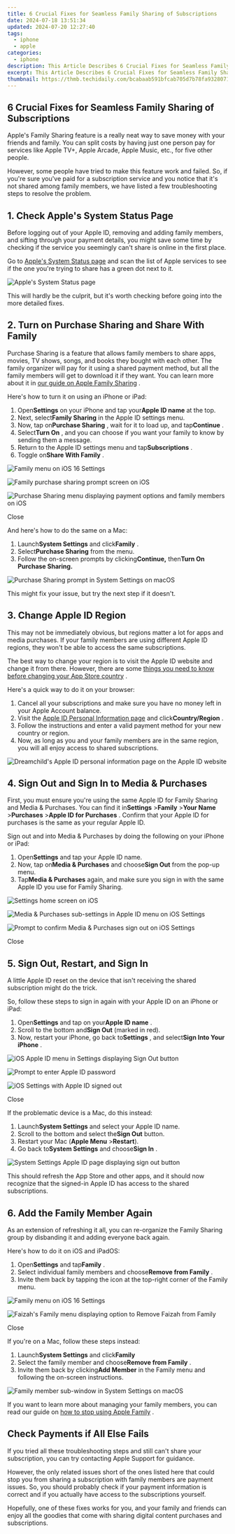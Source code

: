 ```yaml
---
title: 6 Crucial Fixes for Seamless Family Sharing of Subscriptions
date: 2024-07-18 13:51:34
updated: 2024-07-20 12:27:40
tags:
  - iphone
  - apple
categories:
  - iphone
description: This Article Describes 6 Crucial Fixes for Seamless Family Sharing of Subscriptions
excerpt: This Article Describes 6 Crucial Fixes for Seamless Family Sharing of Subscriptions
thumbnail: https://thmb.techidaily.com/bcabaab591bfcab705d7b78fa9328071af132a2f5e82388216c0b539cc0ef7e4.jpg
---
```


## 6 Crucial Fixes for Seamless Family Sharing of Subscriptions

 Apple's Family Sharing feature is a really neat way to save money with your friends and family. You can split costs by having just one person pay for services like Apple TV+, Apple Arcade, Apple Music, etc., for five other people.

 However, some people have tried to make this feature work and failed. So, if you're sure you've paid for a subscription service and you notice that it's not shared among family members, we have listed a few troubleshooting steps to resolve the problem.

## 1\. Check Apple's System Status Page

 Before logging out of your Apple ID, removing and adding family members, and sifting through your payment details, you might save some time by checking if the service you seemingly can't share is online in the first place.

 Go to [Apple's System Status page](https://www.apple.com/support/systemstatus/) and scan the list of Apple services to see if the one you're trying to share has a green dot next to it.

![Apple's System Status page](https://static1.makeuseofimages.com/wordpress/wp-content/uploads/2023/03/apple-s-system-status-page.jpeg)

 This will hardly be the culprit, but it's worth checking before going into the more detailed fixes.

## 2\. Turn on Purchase Sharing and Share With Family

 Purchase Sharing is a feature that allows family members to share apps, movies, TV shows, songs, and books they bought with each other. The family organizer will pay for it using a shared payment method, but all the family members will get to download it if they want. You can learn more about it in [our guide on Apple Family Sharing](https://www.makeuseof.com/tag/set-family-sharing-share-apps-music-itunes-purchases/) .

Here's how to turn it on using an iPhone or iPad:

1. Open**Settings** on your iPhone and tap your**Apple ID name** at the top.
2. Next, select**Family Sharing** in the Apple ID settings menu.
3. Now, tap on**Purchase Sharing** , wait for it to load up, and tap**Continue** .
4. Select**Turn On** , and you can choose if you want your family to know by sending them a message.
5. Return to the Apple ID settings menu and tap**Subscriptions** .
6. Toggle on**Share With Family** .

![Family menu on iOS 16 Settings](https://static1.makeuseofimages.com/wordpress/wp-content/uploads/2023/03/1.jpeg)

![Family purchase sharing prompt screen on iOS](https://static1.makeuseofimages.com/wordpress/wp-content/uploads/2023/03/2.jpeg)

![Purchase Sharing menu displaying payment options and family members on iOS](https://static1.makeuseofimages.com/wordpress/wp-content/uploads/2023/03/3-1.jpeg)

Close

And here's how to do the same on a Mac:

1. Launch**System Settings** and click**Family** .
2. Select**Purchase Sharing** from the menu.
3. Follow the on-screen prompts by clicking**Continue,** then**Turn On Purchase Sharing.**

![Purchase Sharing prompt in System Settings on macOS](https://static1.makeuseofimages.com/wordpress/wp-content/uploads/2023/03/purchase-sharing-prompt-in-system-settings-on-macos.png)

This might fix your issue, but try the next step if it doesn't.

## 3\. Change Apple ID Region

 This may not be immediately obvious, but regions matter a lot for apps and media purchases. If your family members are using different Apple ID regions, they won't be able to access the same subscriptions.

 The best way to change your region is to visit the Apple ID website and change it from there. However, there are some [things you need to know before changing your App Store country](https://www.makeuseof.com/tag/dont-switch-international-itunes-media-app-store-youve-read/) .

Here's a quick way to do it on your browser:

1. Cancel all your subscriptions and make sure you have no money left in your Apple Account balance.
2. Visit the [Apple ID Personal Information page](https://appleid.apple.com/account/manage/section/information) and click**Country/Region** .
3. Follow the instructions and enter a valid payment method for your new country or region.
4. Now, as long as you and your family members are in the same region, you will all enjoy access to shared subscriptions.

![Dreamchild's Apple ID personal information page on the Apple ID website](https://static1.makeuseofimages.com/wordpress/wp-content/uploads/2023/03/dreamchild-s-apple-id-personal-information-page-on-the-apple-id-website.jpeg)

## 4\. Sign Out and Sign In to Media & Purchases

 First, you must ensure you're using the same Apple ID for Family Sharing and Media & Purchases. You can find it in**Settings** \>**Family** \>**Your Name** \>**Purchases** \>**Apple ID for Purchases** . Confirm that your Apple ID for purchases is the same as your regular Apple ID.

 Sign out and into Media & Purchases by doing the following on your iPhone or iPad:

1. Open**Settings** and tap your Apple ID name.
2. Now, tap on**Media & Purchases** and choose**Sign Out** from the pop-up menu.
3. Tap**Media & Purchases** again, and make sure you sign in with the same Apple ID you use for Family Sharing.

![Settings home screen on iOS](https://static1.makeuseofimages.com/wordpress/wp-content/uploads/2023/03/1-1.jpeg)

![Media & Purchases sub-settings in Apple ID menu on iOS Settings](https://static1.makeuseofimages.com/wordpress/wp-content/uploads/2023/03/2-1.jpeg)

![Prompt to confirm Media & Purchases sign out on iOS Settings](https://static1.makeuseofimages.com/wordpress/wp-content/uploads/2023/03/3-2.jpeg)

Close

## 5\. Sign Out, Restart, and Sign In

 A little Apple ID reset on the device that isn't receiving the shared subscription might do the trick.

 So, follow these steps to sign in again with your Apple ID on an iPhone or iPad:

1. Open**Settings** and tap on your**Apple ID name** .
2. Scroll to the bottom and**Sign Out** (marked in red).
3. Now, restart your iPhone, go back to**Settings** , and select**Sign Into Your iPhone** .

![iOS Apple ID menu in Settings displaying Sign Out button](https://static1.makeuseofimages.com/wordpress/wp-content/uploads/2023/03/1-ios-apple-id-menu-in-settings-displaying-sign-out-button.jpeg)

![Prompt to enter Apple ID password](https://static1.makeuseofimages.com/wordpress/wp-content/uploads/2023/03/2-prompt-to-enter-apple-id-password.jpeg)

![iOS Settings with Apple ID signed out](https://static1.makeuseofimages.com/wordpress/wp-content/uploads/2023/03/ios-settings-with-apple-id-signed-out.jpeg)

Close

If the problematic device is a Mac, do this instead:

1. Launch**System Settings** and select your Apple ID name.
2. Scroll to the bottom and select the**Sign Out** button.
3. Restart your Mac (**Apple Menu** \>**Restart**).
4. Go back to**System Settings** and choose**Sign In** .

![System Settings Apple ID page displaying sign out button](https://static1.makeuseofimages.com/wordpress/wp-content/uploads/2023/03/system-settings-apple-id-page-displaying-sign-out-button.jpeg)

 This should refresh the App Store and other apps, and it should now recognize that the signed-in Apple ID has access to the shared subscriptions.

## 6\. Add the Family Member Again

 As an extension of refreshing it all, you can re-organize the Family Sharing group by disbanding it and adding everyone back again.

Here's how to do it on iOS and iPadOS:

1. Open**Settings** and tap**Family** .
2. Select individual family members and choose**Remove from Family** .
3. Invite them back by tapping the icon at the top-right corner of the Family menu.

![Family menu on iOS 16 Settings](https://static1.makeuseofimages.com/wordpress/wp-content/uploads/2023/03/1.jpeg)

![Faizah's Family menu displaying option to Remove Faizah from Family](https://static1.makeuseofimages.com/wordpress/wp-content/uploads/2023/03/faizah-s-family-menu-displaying-option-to-remove-faizah-from-family.jpeg)

Close

If you're on a Mac, follow these steps instead:

1. Launch**System Settings** and click**Family**
2. Select the family member and choose**Remove from Family** .
3. Invite them back by clicking**Add Member** in the Family menu and following the on-screen instructions.

![Family member sub-window in System Settings on macOS](https://static1.makeuseofimages.com/wordpress/wp-content/uploads/2023/03/family-member-sub-window-in-system-settings-on-macos.jpeg)

 If you want to learn more about managing your family members, you can read our guide on [how to stop using Apple Family](https://www.makeuseof.com/how-to-stop-apple-family-sharing-or-remove-members/) .

## Check Payments if All Else Fails

 If you tried all these troubleshooting steps and still can't share your subscription, you can try contacting Apple Support for guidance.

 However, the only related issues short of the ones listed here that could stop you from sharing a subscription with family members are payment issues. So, you should probably check if your payment information is correct and if you actually have access to the subscriptions yourself.

 Hopefully, one of these fixes works for you, and your family and friends can enjoy all the goodies that come with sharing digital content purchases and subscriptions.

<ins class="adsbygoogle"
     style="display:block"
     data-ad-format="autorelaxed"
     data-ad-client="ca-pub-7571918770474297"
     data-ad-slot="1223367746"></ins>



<ins class="adsbygoogle"
     style="display:block"
     data-ad-client="ca-pub-7571918770474297"
     data-ad-slot="8358498916"
     data-ad-format="auto"
     data-full-width-responsive="true"></ins>
